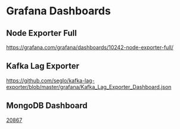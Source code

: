 # Grafana Dashboards

## Node Exporter Full

https://grafana.com/grafana/dashboards/10242-node-exporter-full/

## Kafka Lag Exporter

https://github.com/seglo/kafka-lag-exporter/blob/master/grafana/Kafka_Lag_Exporter_Dashboard.json

## MongoDB Dashboard

[20867](https://grafana.com/grafana/dashboards/20867-mongodb-dashboard/)